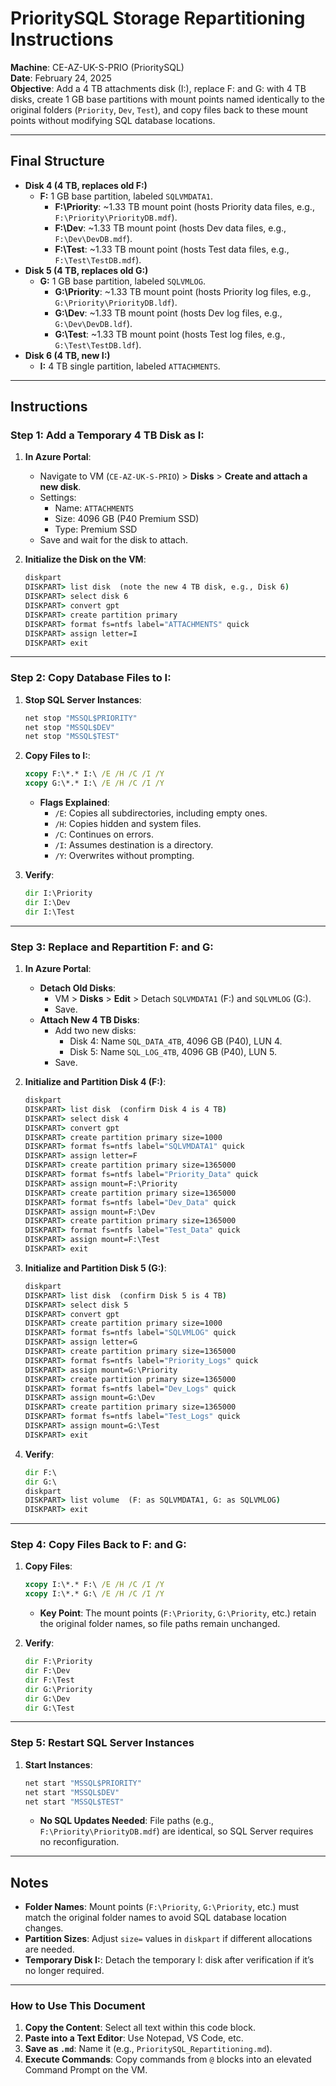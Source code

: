 # PrioritySQL Storage Repartitioning Instructions

**Machine**: CE-AZ-UK-S-PRIO (PrioritySQL)  
**Date**: February 24, 2025  
**Objective**: Add a 4 TB attachments disk (I:), replace F: and G: with 4 TB disks, create 1 GB base partitions with mount points named identically to the original folders (`Priority`, `Dev`, `Test`), and copy files back to these mount points without modifying SQL database locations.

---

## Final Structure

- **Disk 4 (4 TB, replaces old F:)**  
  - **F:** 1 GB base partition, labeled `SQLVMDATA1`.  
    - **F:\Priority**: ~1.33 TB mount point (hosts Priority data files, e.g., `F:\Priority\PriorityDB.mdf`).  
    - **F:\Dev**: ~1.33 TB mount point (hosts Dev data files, e.g., `F:\Dev\DevDB.mdf`).  
    - **F:\Test**: ~1.33 TB mount point (hosts Test data files, e.g., `F:\Test\TestDB.mdf`).  
- **Disk 5 (4 TB, replaces old G:)**  
  - **G:** 1 GB base partition, labeled `SQLVMLOG`.  
    - **G:\Priority**: ~1.33 TB mount point (hosts Priority log files, e.g., `G:\Priority\PriorityDB.ldf`).  
    - **G:\Dev**: ~1.33 TB mount point (hosts Dev log files, e.g., `G:\Dev\DevDB.ldf`).  
    - **G:\Test**: ~1.33 TB mount point (hosts Test log files, e.g., `G:\Test\TestDB.ldf`).  
- **Disk 6 (4 TB, new I:)**  
  - **I:** 4 TB single partition, labeled `ATTACHMENTS`.

---

## Instructions

### Step 1: Add a Temporary 4 TB Disk as I:

1. **In Azure Portal**:  
   - Navigate to VM (`CE-AZ-UK-S-PRIO`) > **Disks** > **Create and attach a new disk**.  
   - Settings:  
     - Name: `ATTACHMENTS`  
     - Size: 4096 GB (P40 Premium SSD)  
     - Type: Premium SSD  
   - Save and wait for the disk to attach.

2. **Initialize the Disk on the VM**:  
   ```cmd
   diskpart
   DISKPART> list disk  (note the new 4 TB disk, e.g., Disk 6)
   DISKPART> select disk 6
   DISKPART> convert gpt
   DISKPART> create partition primary
   DISKPART> format fs=ntfs label="ATTACHMENTS" quick
   DISKPART> assign letter=I
   DISKPART> exit
   ```

---

### Step 2: Copy Database Files to I:

1. **Stop SQL Server Instances**:  
   ```cmd
   net stop "MSSQL$PRIORITY"
   net stop "MSSQL$DEV"
   net stop "MSSQL$TEST"
   ```

2. **Copy Files to I:**:  
   ```cmd
   xcopy F:\*.* I:\ /E /H /C /I /Y
   xcopy G:\*.* I:\ /E /H /C /I /Y
   ```  
   - **Flags Explained**:  
     - `/E`: Copies all subdirectories, including empty ones.  
     - `/H`: Copies hidden and system files.  
     - `/C`: Continues on errors.  
     - `/I`: Assumes destination is a directory.  
     - `/Y`: Overwrites without prompting.

3. **Verify**:  
   ```cmd
   dir I:\Priority
   dir I:\Dev
   dir I:\Test
   ```

---

### Step 3: Replace and Repartition F: and G:

1. **In Azure Portal**:  
   - **Detach Old Disks**:  
     - VM > **Disks** > **Edit** > Detach `SQLVMDATA1` (F:) and `SQLVMLOG` (G:).  
     - Save.  
   - **Attach New 4 TB Disks**:  
     - Add two new disks:  
       - Disk 4: Name `SQL_DATA_4TB`, 4096 GB (P40), LUN 4.  
       - Disk 5: Name `SQL_LOG_4TB`, 4096 GB (P40), LUN 5.  
     - Save.

2. **Initialize and Partition Disk 4 (F:)**:  
   ```cmd
   diskpart
   DISKPART> list disk  (confirm Disk 4 is 4 TB)
   DISKPART> select disk 4
   DISKPART> convert gpt
   DISKPART> create partition primary size=1000
   DISKPART> format fs=ntfs label="SQLVMDATA1" quick
   DISKPART> assign letter=F
   DISKPART> create partition primary size=1365000
   DISKPART> format fs=ntfs label="Priority_Data" quick
   DISKPART> assign mount=F:\Priority
   DISKPART> create partition primary size=1365000
   DISKPART> format fs=ntfs label="Dev_Data" quick
   DISKPART> assign mount=F:\Dev
   DISKPART> create partition primary size=1365000
   DISKPART> format fs=ntfs label="Test_Data" quick
   DISKPART> assign mount=F:\Test
   DISKPART> exit
   ```

3. **Initialize and Partition Disk 5 (G:)**:  
   ```cmd
   diskpart
   DISKPART> list disk  (confirm Disk 5 is 4 TB)
   DISKPART> select disk 5
   DISKPART> convert gpt
   DISKPART> create partition primary size=1000
   DISKPART> format fs=ntfs label="SQLVMLOG" quick
   DISKPART> assign letter=G
   DISKPART> create partition primary size=1365000
   DISKPART> format fs=ntfs label="Priority_Logs" quick
   DISKPART> assign mount=G:\Priority
   DISKPART> create partition primary size=1365000
   DISKPART> format fs=ntfs label="Dev_Logs" quick
   DISKPART> assign mount=G:\Dev
   DISKPART> create partition primary size=1365000
   DISKPART> format fs=ntfs label="Test_Logs" quick
   DISKPART> assign mount=G:\Test
   DISKPART> exit
   ```

4. **Verify**:  
   ```cmd
   dir F:\
   dir G:\
   diskpart
   DISKPART> list volume  (F: as SQLVMDATA1, G: as SQLVMLOG)
   DISKPART> exit
   ```

---

### Step 4: Copy Files Back to F: and G:

1. **Copy Files**:  
   ```cmd
   xcopy I:\*.* F:\ /E /H /C /I /Y
   xcopy I:\*.* G:\ /E /H /C /I /Y
   ```  
   - **Key Point**: The mount points (`F:\Priority`, `G:\Priority`, etc.) retain the original folder names, so file paths remain unchanged.

2. **Verify**:  
   ```cmd
   dir F:\Priority
   dir F:\Dev
   dir F:\Test
   dir G:\Priority
   dir G:\Dev
   dir G:\Test
   ```

---

### Step 5: Restart SQL Server Instances

1. **Start Instances**:  
   ```cmd
   net start "MSSQL$PRIORITY"
   net start "MSSQL$DEV"
   net start "MSSQL$TEST"
   ```  
   - **No SQL Updates Needed**: File paths (e.g., `F:\Priority\PriorityDB.mdf`) are identical, so SQL Server requires no reconfiguration.

---

## Notes

- **Folder Names**: Mount points (`F:\Priority`, `G:\Priority`, etc.) must match the original folder names to avoid SQL database location changes.  
- **Partition Sizes**: Adjust `size=` values in `diskpart` if different allocations are needed.  
- **Temporary Disk I:**: Detach the temporary I: disk after verification if it’s no longer required.

---

### How to Use This Document

1. **Copy the Content**: Select all text within this code block.  
2. **Paste into a Text Editor**: Use Notepad, VS Code, etc.  
3. **Save as `.md`**: Name it (e.g., `PrioritySQL_Repartitioning.md`).  
4. **Execute Commands**: Copy commands from `@` blocks into an elevated Command Prompt on the VM.